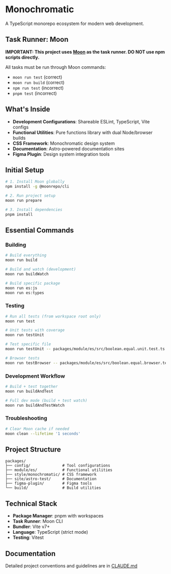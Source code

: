 # Monochromatic

A TypeScript monorepo ecosystem for modern web development.

## Task Runner: Moon

**IMPORTANT: This project uses [Moon](https://moonrepo.dev/) as the task runner. DO NOT use npm scripts directly.**

All tasks must be run through Moon commands:
- `moon run test` (correct)
- `moon run build` (correct)
- `npm run test` (incorrect)
- `pnpm test` (incorrect)

## What's Inside

- **Development Configurations**: Shareable ESLint, TypeScript, Vite configs
- **Functional Utilities**: Pure functions library with dual Node/browser builds
- **CSS Framework**: Monochromatic design system
- **Documentation**: Astro-powered documentation sites
- **Figma Plugin**: Design system integration tools

## Initial Setup

```bash
# 1. Install Moon globally
npm install -g @moonrepo/cli

# 2. Run project setup
moon run prepare

# 3. Install dependencies
pnpm install
```

## Essential Commands

### Building
```bash
# Build everything
moon run build

# Build and watch (development)
moon run buildWatch

# Build specific package
moon run es:js
moon run es:types
```

### Testing
```bash
# Run all tests (from workspace root only)
moon run test

# Unit tests with coverage
moon run testUnit

# Test specific file
moon run testUnit -- packages/module/es/src/boolean.equal.unit.test.ts

# Browser tests
moon run testBrowser -- packages/module/es/src/boolean.equal.browser.test.ts
```

### Development Workflow
```bash
# Build + test together
moon run buildAndTest

# Full dev mode (build + test watch)
moon run buildAndTestWatch
```

### Troubleshooting
```bash
# Clear Moon cache if needed
moon clean --lifetime '1 seconds'
```

## Project Structure

```
packages/
├── config/              # Tool configurations
├── module/es/           # Functional utilities
├── style/monochromatic/ # CSS framework
├── site/astro-test/     # Documentation
├── figma-plugin/        # Figma tools
└── build/               # Build utilities
```

## Technical Stack

- **Package Manager**: pnpm with workspaces
- **Task Runner**: Moon CLI
- **Bundler**: Vite v7+
- **Language**: TypeScript (strict mode)
- **Testing**: Vitest

## Documentation

Detailed project conventions and guidelines are in [CLAUDE.md](./CLAUDE.md)
